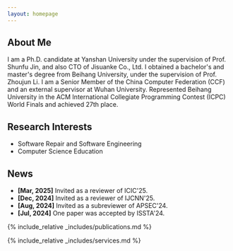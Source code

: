 ```yaml
---
layout: homepage
---
```


## About Me

I am a Ph.D. candidate at Yanshan University under the supervision of Prof. Shunfu Jin, and also CTO of Jisuanke Co., Ltd. I obtained a bachelor's and master's degree from Beihang University, under the supervision of Prof. Zhoujun Li. I am a Senior Member of the China Computer Federation (CCF) and an external supervisor at Wuhan University. Represented Beihang University in the ACM International Collegiate Programming Contest (ICPC) World Finals and achieved 27th place.

## Research Interests
- Software Repair and Software Engineering
- Computer Science Education

## News

- **[Mar, 2025]** Invited as a reviewer of ICIC'25.
- **[Dec, 2024]** Invited as a reviewer of IJCNN'25.
- **[Aug, 2024]** Invited as a subreviewer of APSEC'24.
- **[Jul, 2024]** One paper was accepted by ISSTA'24.

{% include_relative _includes/publications.md %}

{% include_relative _includes/services.md %}
